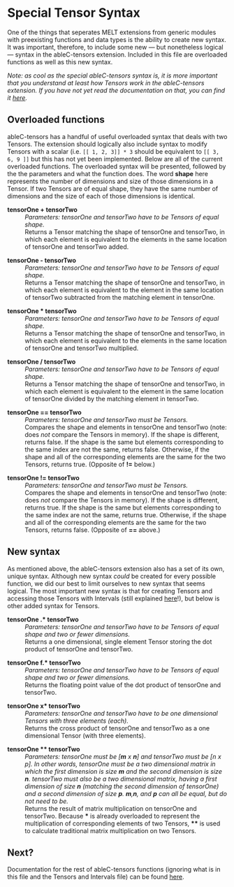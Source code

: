 # Special Tensor Syntax
One of the things that seperates MELT extensions from generic modules with preexisting functions and data types is the ability to create new syntax. It was important, therefore, to include some new — but nonetheless logical — syntax in the ableC-tensors extension. Included in this file are overloaded functions as well as this new syntax. 

*Note: as cool as the special ableC-tensors syntax is, it is more important that you understand at least how Tensors work in the ableC-tensors extension. If you have not yet read the documentation on that, you can find it [here](https://github.umn.edu/melt/ableC-tensors/blob/master/learn_ableC_tensors/tensors_and_intervals.md).*

## Overloaded functions
ableC-tensors has a handful of useful overloaded syntax that deals with two Tensors. The extension should logically also include syntax to modify Tensors with a scalar (i.e. `[[ 1, 2, 3]] * 3` should be equivalent to `[[ 3, 6, 9 ]]` but this has not yet been implemented. Below are all of the current overloaded functions. The overloaded syntax will be presented, followed by the the parameters and what the function does. The word **shape** here represents the number of dimensions and size of those dimensions in a Tensor. If two Tensors are of equal shape, they have the same number of dimensions and the size of each of those dimensions is identical. 


<dl>
<b>tensorOne + tensorTwo</b>
  
  <dd><i>Parameters: tensorOne and tensorTwo have to be Tensors of equal shape.</i></dd>
  <dd>Returns a Tensor matching the shape of tensorOne and tensorTwo, in which each element is equivalent to the elements in the same location of tensorOne and tensorTwo added.</dd>
</dl>

<dl>
<b>tensorOne - tensorTwo</b>
  
  <dd><i>Parameters: tensorOne and tensorTwo have to be Tensors of equal shape.</i></dd>
  <dd>Returns a Tensor matching the shape of tensorOne and tensorTwo, in which each element is equivalent to the element in the same location of tensorTwo subtracted from the matching element in tensorOne.</dd>
</dl>

<dl>
<b>tensorOne * tensorTwo</b>
  
  <dd><i>Parameters: tensorOne and tensorTwo have to be Tensors of equal shape.</i></dd>
  <dd>Returns a Tensor matching the shape of tensorOne and tensorTwo, in which each element is equivalent to the elements in the same location of tensorOne and tensorTwo multiplied.</dd>
</dl>

<dl>
<b>tensorOne / tensorTwo</b>
  
  <dd><i>Parameters: tensorOne and tensorTwo have to be Tensors of equal shape.</i></dd>
  <dd>Returns a Tensor matching the shape of tensorOne and tensorTwo, in which each element is equivalent to the element in the same location of tensorOne divided by the matching element in tensorTwo.</dd>
</dl>

<dl>
<b>tensorOne == tensorTwo</b>
  
  <dd><i>Parameters: tensorOne and tensorTwo must be Tensors.</i></dd>
  <dd>Compares the shape and elements in tensorOne and tensorTwo (note: does <i>not</i> compare the Tensors in memory). If the shape is different, returns false. If the shape is the same but elements corresponding to the same index are not the same, returns false. Otherwise, if the shape and all of the corresponding elements are the same for the two Tensors, returns true. (Opposite of <b>!=</b> below.)</dd>
</dl>

<dl>
<b>tensorOne != tensorTwo</b>
  
  <dd><i>Parameters: tensorOne and tensorTwo must be Tensors.</i></dd>
  <dd>Compares the shape and elements in tensorOne and tensorTwo (note: does <i>not</i> compare the Tensors in memory). If the shape is different, returns true. If the shape is the same but elements corresponding to the same index are not the same, returns true. Otherwise, if the shape and all of the corresponding elements are the same for the two Tensors, returns false. (Opposite of <b>==</b> above.)</dd>
</dl>

## New syntax
As mentioned above, the ableC-tensors extension also has a set of its own, unique syntax. Although new syntax *could* be created for every possible function, we did our best to limit ourselves to new syntax that seems logical. The most important new syntax is that for creating Tensors and accessing those Tensors with Intervals (still explained [here](https://github.umn.edu/melt/ableC-tensors/blob/master/learn_ableC_tensors/tensors_and_intervals.md)!), but below is other added syntax for Tensors.

<dl>
<b>tensorOne .* tensorTwo</b>
  
  <dd><i>Parameters: tensorOne and tensorTwo have to be Tensors of equal shape and two or fewer dimensions.</i></dd>
  <dd>Returns a one dimensional, single element Tensor storing the dot product of tensorOne and tensorTwo.</dd>
</d1>

<dl>
<b>tensorOne f.* tensorTwo</b>
  
  <dd><i>Parameters: tensorOne and tensorTwo have to be Tensors of equal shape and two or fewer dimensions.</i></dd>
  <dd>Returns the floating point value of the dot product of tensorOne and tensorTwo.</dd>
</d1>

<dl>
<b>tensorOne x* tensorTwo</b>
  
  <dd><i>Parameters: tensorOne and tensorTwo have to be one dimensional Tensors with three elements (each).</i></dd>
  <dd>Returns the cross product of tensorOne and tensorTwo as a one dimensional Tensor (with three elements).</dd>
</d1>

<dl>
<b>tensorOne ** tensorTwo</b>
  
  <dd><i>Parameters: tensorOne must be [<b>m</b> x <b>n</b>] and tensorTwo must be [n x p]. In other words, tensorOne must be a two dimensional matrix in which the first dimension is size <b>m</b> and the second dimension is size <b>n</b>. tensorTwo must also be a two dimensional matrix, having a first dimension of size <b>n</b> (matching the second dimension of tensorOne) and a second dimension of size <b>p</b>. <b>m</b>,<b>n</b>, and <b>p</b> can all be equal, but do not need to be.</i></dd>
  <dd>Returns the result of matrix multiplication on tensorOne and tensorTwo. Because <b>*</b> is already overloaded to represent the multiplication of corresponding elements of two Tensors, <b>**</b> is used to calculate traditional matrix multiplication on two Tensors.</dd>
</d1>

## Next?

Documentation for the rest of ableC-tensors functions (ignoring what is in this file and the Tensors and Intervals file) can be found [here](https://github.umn.edu/melt/ableC-tensors/blob/master/learn_ableC_tensors/useful_tensor_functions.md).
